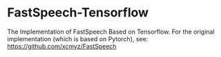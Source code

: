# FastSpeech-Tensorflow
The Implementation of FastSpeech Based on Tensorflow.
For the original implementation (which is based on Pytorch), see: https://github.com/xcmyz/FastSpeech
